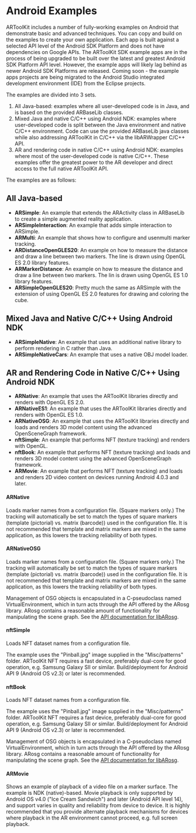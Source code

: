 # Android Examples
ARToolKit includes a number of fully-working examples on Android that demonstrate basic and advanced techniques. You can copy and build on the examples to create your own application. Each app is built against a selected API level of the Android SDK Platform and does not have dependencies on Google APIs. The ARToolKit SDK example apps are in the process of being upgraded to be built over the latest and greatest Android SDK Platform API level. However, the example apps will likely lag behind as newer Android SDK Platforms are released. Coming soon - the example apps projects are being migrated to the Android Studio integrated development environment (IDE) from the Eclipse projects.

The examples are divided into 3 sets.

1.  All Java-based: examples where all user-developed code is in Java, and is based on the provided ARBaseLib classes.
2.  Mixed Java and native C/C++ using Android NDK: examples where user-developed code is split between the Java environment and native C/C++ environment. Code can use the provided ARBaseLib java classes while also addressing ARToolKit in C/C++ via the libARWrapper C/C++ API.
3.  AR and rendering code in native C/C++ using Android NDK: examples where most of the user-developed code is native C/C++. These examples offer the greatest power to the AR developer and direct access to the full native ARToolKit API.

The examples are as follows:

## All Java-based

-   **ARSimple**: An example that extends the ARActivity class in ARBaseLib to create a simple augmented reality application.
-   **ARSimpleInteraction**: An example that adds simple interaction to ARSimple.
-   **ARMulti**: An example that shows how to configure and usenmulti marker tracking.
-   **ARDistanceOpenGLES20**: An example on how to measure the distance and draw a line between two markers. The line is drawn using OpenGL ES 2.0 library features.
-   **ARMarkerDistance**: An example on how to measure the distance and draw a line between two markers. The lin is drawn using OpenGL ES 1.0 library features.
-   **ARSimpleOpenGLES20**: Pretty much the same as ARSimple with the extension of using OpenGL ES 2.0 features for drawing and coloring the cube.

## Mixed Java and Native C/C++ Using Android NDK

-   **ARSimpleNative**: An example that uses an additional native library to perform rendering in C rather than Java.
-   **ARSimpleNativeCars**: An example that uses a native OBJ model loader.

## AR and Rendering Code in Native C/C++ Using Android NDK

-   **ARNative**: An example that uses the ARToolKit libraries directly and renders with OpenGL ES 2.0.
-   **ARNativeES1**: An example that uses the ARToolKit libraries directly and renders with OpenGL ES 1.0.
-   **ARNativeOSG**: An example that uses the ARToolKit libraries directly and loads and renders 3D model content using the advanced OpenSceneGraph framework.
-   **nftSimple**: An example that performs NFT (texture tracking) and renders with OpenGL.
-   **nftBook**: An example that performs NFT (texture tracking) and loads and renders 3D model content using the advanced OpenSceneGraph framework.
-   **ARMovie**: An example that performs NFT (texture tracking) and loads and renders 2D video content on devices running Android 4.0.3 and later.

#### ARNative
Loads marker names from a configuration file. (Square markers only.) The tracking will automatically be set to match the types of square markers (template (pictorial) vs. matrix (barcode)) used in the configuration file. It is not recommended that template and matrix markers are mixed in the same application, as this lowers the tracking reliability of both types.

#### ARNativeOSG
Loads marker names from a configuration file. (Square markers only.) The tracking will automatically be set to match the types of square markers (template (pictorial) vs. matrix (barcode)) used in the configuration file. It is not recommended that template and matrix markers are mixed in the same application, as this lowers the tracking reliability of both types.

Management of OSG objects is encapsulated in a C-pseudoclass named VirtualEnvironment, which in turn acts through the API offered by the ARosg library. ARosg contains a reasonable amount of functionality for manipulating the scene graph. See the [API documentation for libARosg][1].

#### nftSimple
Loads NFT dataset names from a configuration file.

The example uses the "Pinball.jpg" image supplied in the "Misc/patterns" folder. ARToolKit NFT requires a fast device, preferably dual-core for good operation, e.g. Samsung Galaxy SII or similar. Build/deployment for Android API 9 (Android OS v2.3) or later is recommended.

#### nftBook
Loads NFT dataset names from a configuration file.

The example uses the "Pinball.jpg" image supplied in the "Misc/patterns" folder. ARToolKit NFT requires a fast device, preferably dual-core for good operation, e.g. Samsung Galaxy SII or similar. Build/deployment for Android API 9 (Android OS v2.3) or later is recommended.

Management of OSG objects is encapsulated in a C-pseudoclass named VirtualEnvironment, which in turn acts through the API offered by the ARosg library. ARosg contains a reasonable amount of functionality for manipulating the scene graph. See the [API documentation for libARosg][1].

#### ARMovie
Shows an example of playback of a video file on a marker surface. The example is NDK (native)-based. Movie playback is only supported by Android OS v4.0 ("Ice Cream Sandwich") and later (Android API level 14), and support varies in quality and reliability from device to device. It is highly recommended that you provide alternate playback mechanisms for devices where playback in the AR environment cannot proceed, e.g. full screen playback.

[1]: http://www.artoolworks.com/support/doc/artoolkit5/apiref/arosg_h/index.html
